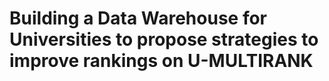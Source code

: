 # Building a Data Warehouse for Universities to propose strategies to improve rankings on U-MULTIRANK

